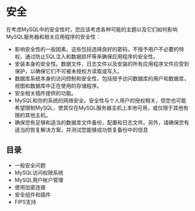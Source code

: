 #   安全

在考虑MySQL中的安全性时，您应该考虑各种可能的主题以及它们如何影响MySQL服务器和相关应用程序的安全性：
-   影响安全性的一般因素。这些包括选择良好的密码，不授予用户不必要的特权，通过防止SQL注入和数据损坏等来确保应用程序的安全性。
-   安装本身的安全性。数据文件，日志文件以及安装的所有应用程序文件应受到保护，以确保它们不可被未授权方读取或写入。
-   数据库系统本身的访问控制和安全性，包括授予访问数据库的用户和数据库，视图和数据库中正在使用的存储程序。
-   安全相关插件提供的功能。
-   MySQL和你的系统的网络安全。安全性与个人用户的授权相关，但您也可能希望限制MySQL，使其仅在MySQL服务器主机上本地可用，或仅限于其他有限的其他主机。
-   确保您有足够和适当的数据库文件备份，配置和日志文件。另外，请确保您有适当的恢复解决方案，并测试您能够成功恢复备份中的信息

##  目录
-   一般安全问题
-   MySQL访问权限系统
-   MySQL用户帐户管理
-   使用加密连接
-   安全组件和插件
-   FIPS支持
